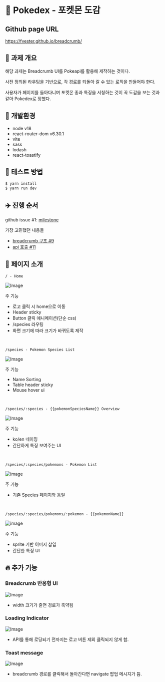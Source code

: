 # 🐩 Pokedex - 포켓몬 도감

## Github page URL

https://fvester.github.io/breadcrumb/

## 📖 과제 개요

해당 과제는 Breadcrumb UI를 Pokeapi를 활용해 제작하는 것이다.

사전 정의된 라우팅을 기반으로, 각 경로를 되돌아 갈 수 있는 로직을 만들어야 한다.

사용자가 페이지를 돌아다니며 포켓몬 종과 특징을 서칭하는 것이 꼭 도감을 보는 것과 같아 Pokedex로 정했다.

## 📌 개발환경

- node v18
- react-router-dom v6.30.1
- vite
- sass
- lodash
- react-toastify

## 🔨 테스트 방법
```zsh
$ yarn install
$ yarn run dev
```

## ✈️ 진행 순서

github issue #1: [milestone](https://github.com/fvester/breadcrumb/issues/1)

가장 고민했던 내용들
- [breadcrumb 구조 #9](https://github.com/fvester/breadcrumb/issues/9)
- [api 호출 #11](https://github.com/fvester/breadcrumb/issues/11)

## 📌 페이지 소개

```
/ - Home
```

![Image](https://github.com/user-attachments/assets/be70c052-109d-4305-9264-d7502ed357f2)

주 기능
- 로고 클릭 시 home으로 이동
- Header sticky
- Button 클릭 애니메이션(단순 css)
- /species 라우팅
- 화면 크기에 따라 크기가 바뀌도록 제작

<br/>

```
/species - Pokemon Species List
```

![Image](https://github.com/user-attachments/assets/3ea26694-b5c3-477b-b97b-22e65ed65f56)

주 기능
- Name Sorting
- Table header sticky
- Mouse hover ui

<br/>

```
/species/:species - {{pokemonSpeciesName}} Overview
```
![Image](https://github.com/user-attachments/assets/902db953-aa20-4a3f-8bf8-a05c5554e3fa)

주 기능
- ko/en 네이밍
- 간단하게 특징 보여주는 UI

<br/>

```
/species/:species/pokemons - Pokemon List
```
![image](https://github.com/user-attachments/assets/ea0a6e26-1fab-46f2-8b08-903dbadb4ced)

주 기능
- 기존 Species 페이지와 동일

<br/>

```
/species/:species/pokemons/:pokemon - {{pokemonName}}
```
![image](https://github.com/user-attachments/assets/2e5a327d-a873-4600-a366-6501ee3782bb)


주 기능
- sprite 기반 이미지 삽입
- 간단한 특징 UI

## 🔥 추가 기능

### Breadcrumb 반응형 UI

![Image](https://github.com/user-attachments/assets/c18a4fe4-2f53-4087-8bf3-4bf87c105e5b)

- width 크기가 줄면 경로가 축약됨

### Loading Indicator
![Image](https://github.com/user-attachments/assets/099097af-29e1-45b4-8b6f-fb623b474888)

- API를 통해 로딩되기 전까지는 로고 버튼 제외 클릭되지 않게 함.

### Toast message
![Image](https://github.com/user-attachments/assets/d8b66b17-ded1-4915-b611-498bb061bc56)

- breadcrumb 경로를 클릭해서 돌아간다면 navigate 팝업 메시지가 뜸.

